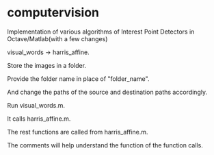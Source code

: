 # computervision
Implementation of various algorithms of Interest Point Detectors in Octave/Matlab(with a few changes)

visual_words -> harris_affine.

Store the images in a folder.

Provide the folder name in place of "folder_name".

And change the paths of the source and destination paths accordingly.

Run visual_words.m.

It calls harris_affine.m.

The rest functions are called from harris_affine.m.

The comments will help understand the function of the function calls.
